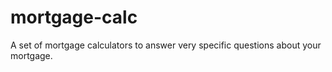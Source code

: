 # mortgage-calc
A set of mortgage calculators to answer very specific questions about your mortgage.
